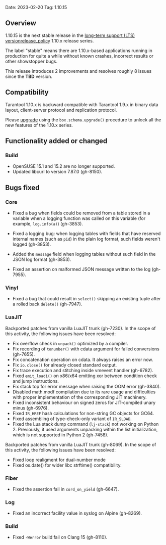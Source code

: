 Date: 2023-02-20
Tag: 1.10.15

## Overview

1.10.15 is the next stable release in the [long-term support (LTS)
version][release_policy][release_policy] 1.10.x release series.

The label "stable" means there are 1.10.x-based applications running in
production for quite a while without known crashes, incorrect results or
other showstopper bugs.

This release introduces 2 improvements and resolves roughly 8
issues since the **TBD** version.

[release_policy]: https://www.tarantool.io/en/doc/1.10/dev_guide/release_management/#release-policy
[issues]: https://github.com/tarantool/tarantool/issues

## Compatibility

Tarantool 1.10.x is backward compatible with Tarantool 1.9.x in binary data
layout, client-server protocol and replication protocol.

Please [upgrade][upgrade] using the `box.schema.upgrade()` procedure to unlock
all the new features of the 1.10.x series.

[upgrade]: https://www.tarantool.io/en/doc/1.10/book/admin/upgrades/

## Functionality added or changed

### Build

* OpenSUSE 15.1 and 15.2 are no longer supported.
* Updated libcurl to version 7.87.0 (gh-8150).

## Bugs fixed

### Core

* Fixed a bug when fields could be removed from a table stored in a variable
  when a logging function was called on this variable (for example,
  `log.info(a)`) (gh-3853).

* Fixed a logging bug: when logging tables with fields that have reserved
  internal names (such as `pid`) in the plain log format, such fields weren't
  logged (gh-3853).

* Added the `message` field when logging tables without such field in the JSON
  log format (gh-3853).

* Fixed an assertion on malformed JSON message written to the log (gh-7955).

### Vinyl

* Fixed a bug that could result in `select()` skipping an existing tuple after
  a rolled back `delete()` (gh-7947).

### LuaJIT

Backported patches from vanilla LuaJIT trunk (gh-7230). In the scope of this
activity, the following issues have been resolved:

* Fix overflow check in `unpack()` optimized by a compiler.
* Fix recording of `tonumber()` with cdata argument for failed conversions
  (gh-7655).
* Fix concatenation operation on cdata. It always raises an error now.
* Fix `io.close()` for already closed standard output.
* Fix trace execution and stitching inside vmevent handler (gh-6782).
* Fixed `emit_loadi()` on x86/x64 emitting xor between condition check
  and jump instructions.
* Fix stack top for error message when raising the OOM error (gh-3840).
* Disabled math.modf compilation due to its rare usage and difficulties with
  proper implementation of the corresponding JIT machinery.
* Fixed inconsistent behaviour on signed zeros for JIT-compiled unary minus
  (gh-6976).
* Fixed `IR_HREF` hash calculations for non-string GC objects for GC64.
* Fixed assembling of type-check-only variant of `IR_SLOAD`.
* Fixed the Lua stack dump command (`lj-stack`) not working on Python 2.
  Previously, it used arguments unpacking within the list initialization, which
  is not supported in Python 2 (gh-7458).

Backported patches from vanilla LuaJIT trunk (gh-8069). In the scope of this
activity, the following issues have been resolved:

* Fixed loop realigment for dual-number mode
* Fixed os.date() for wider libc strftime() compatibility.

### Fiber

* Fixed the assertion fail in `cord_on_yield` (gh-6647).

### Log

* Fixed an incorrect facility value in syslog on Alpine (gh-8269).

### Build

* Fixed `-Werror` build fail on Clang 15 (gh-8110).
